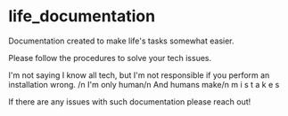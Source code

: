 # life_documentation
Documentation created to make life's tasks somewhat easier. 

Please follow the procedures to solve your tech issues.

I'm not saying I know all tech, but I'm not responsible if you perform an installation wrong. /n
I'm only human/n
And humans make/n
                    m i s t a k e s

If there are any issues with such documentation please reach out!
